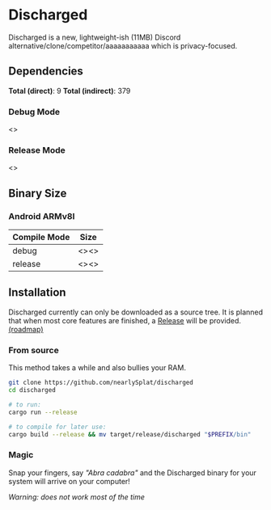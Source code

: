 # Discharged

Discharged is a new, lightweight-ish (11MB) Discord alternative/clone/competitor/aaaaaaaaaaa which is privacy-focused.

## Dependencies

**Total (direct)**: 9
**Total (indirect)**: 379

### Debug Mode

<<debug>>

### Release Mode

<<release>>

## Binary Size

### Android ARMv8l

| Compile Mode | Size          |
| ------------ | ------------- |
| debug        | <><debug><>   |
| release      | <><release><> |

## Installation

Discharged currently can only be downloaded as a source tree. It is planned
that when most core features are finished, a [Release] will be provided.
[(roadmap)]

### From source

This method takes a while and also bullies your RAM.

```sh
git clone https://github.com/nearlySplat/discharged
cd discharged

# to run:
cargo run --release

# to compile for later use:
cargo build --release && mv target/release/discharged "$PREFIX/bin"
```

### Magic

Snap your fingers, say _"Abra cadabra"_ and the Discharged binary for your system will arrive on your computer!

_Warning: does not work most of the time_

[release]: ../../releases
[(roadmap)]: ROADMAP.md
